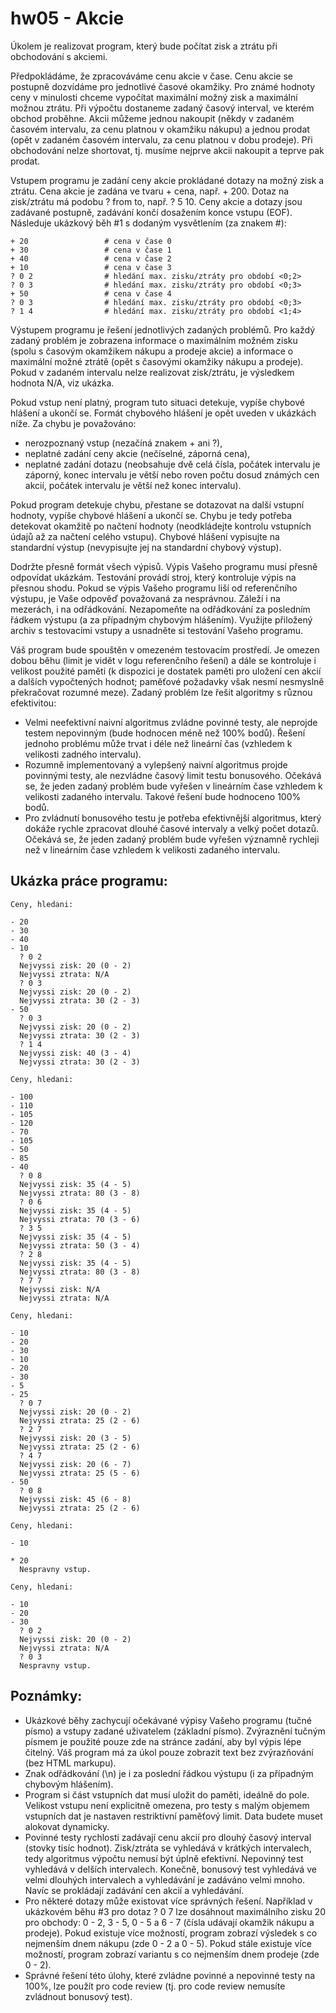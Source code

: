 # hw05 - Akcie

Úkolem je realizovat program, který bude počítat zisk a ztrátu při obchodování s akciemi.

Předpokládáme, že zpracováváme cenu akcie v čase. Cenu akcie se postupně dozvídáme pro jednotlivé časové okamžiky. Pro známé hodnoty ceny v minulosti chceme vypočítat maximální možný zisk a maximální možnou ztrátu. Při výpočtu dostaneme zadaný časový interval, ve kterém obchod proběhne. Akcii můžeme jednou nakoupit (někdy v zadaném časovém intervalu, za cenu platnou v okamžiku nákupu) a jednou prodat (opět v zadaném časovém intervalu, za cenu platnou v dobu prodeje). Při obchodování nelze shortovat, tj. musíme nejprve akcii nakoupit a teprve pak prodat.

Vstupem programu je zadání ceny akcie prokládané dotazy na možný zisk a ztrátu. Cena akcie je zadána ve tvaru + cena, např. + 200. Dotaz na zisk/ztrátu má podobu ? from to, např. ? 5 10. Ceny akcie a dotazy jsou zadávané postupně, zadávání končí dosažením konce vstupu (EOF). Následuje ukázkový běh #1 s dodaným vysvětlením (za znakem #):

```
+ 20                 # cena v čase 0
+ 30                 # cena v čase 1
+ 40                 # cena v čase 2
+ 10                 # cena v čase 3
? 0 2                # hledání max. zisku/ztráty pro období <0;2>
? 0 3                # hledání max. zisku/ztráty pro období <0;3>
+ 50                 # cena v čase 4
? 0 3                # hledání max. zisku/ztráty pro období <0;3>
? 1 4                # hledání max. zisku/ztráty pro období <1;4>
```

Výstupem programu je řešení jednotlivých zadaných problémů. Pro každý zadaný problém je zobrazena informace o maximálním možném zisku (spolu s časovým okamžikem nákupu a prodeje akcie) a informace o maximální možné ztrátě (opět s časovými okamžiky nákupu a prodeje). Pokud v zadaném intervalu nelze realizovat zisk/ztrátu, je výsledkem hodnota N/A, viz ukázka.

Pokud vstup není platný, program tuto situaci detekuje, vypíše chybové hlášení a ukončí se. Formát chybového hlášení je opět uveden v ukázkách níže. Za chybu je považováno:

- nerozpoznaný vstup (nezačíná znakem + ani ?),
- neplatné zadání ceny akcie (nečíselné, záporná cena),
- neplatné zadání dotazu (neobsahuje dvě celá čísla, počátek intervalu je záporný, konec intervalu je větší nebo roven počtu dosud známých cen akcií, počátek intervalu je větší než konec intervalu).

Pokud program detekuje chybu, přestane se dotazovat na další vstupní hodnoty, vypíše chybové hlášení a ukončí se. Chybu je tedy potřeba detekovat okamžitě po načtení hodnoty (neodkládejte kontrolu vstupních údajů až za načtení celého vstupu). Chybové hlášení vypisujte na standardní výstup (nevypisujte jej na standardní chybový výstup).

Dodržte přesně formát všech výpisů. Výpis Vašeho programu musí přesně odpovídat ukázkám. Testování provádí stroj, který kontroluje výpis na přesnou shodu. Pokud se výpis Vašeho programu liší od referenčního výstupu, je Vaše odpověď považovaná za nesprávnou. Záleží i na mezerách, i na odřádkování. Nezapomeňte na odřádkování za posledním řádkem výstupu (a za případným chybovým hlášením). Využijte přiložený archiv s testovacími vstupy a usnadněte si testování Vašeho programu.

Váš program bude spouštěn v omezeném testovacím prostředí. Je omezen dobou běhu (limit je vidět v logu referenčního řešení) a dále se kontroluje i velikost použité paměti (k dispozici je dostatek paměti pro uložení cen akcií a dalších vypočtených hodnot; paměťové požadavky však nesmí nesmyslně překračovat rozumné meze). Zadaný problém lze řešit algoritmy s různou efektivitou:

- Velmi neefektivní naivní algoritmus zvládne povinné testy, ale neprojde testem nepovinným (bude hodnocen méně než 100% bodů). Řešení jednoho problému může trvat i déle než lineární čas (vzhledem k velikosti zadného intervalu).
- Rozumně implementovaný a vylepšený naivní algoritmus projde povinnými testy, ale nezvládne časový limit testu bonusového. Očekává se, že jeden zadaný problém bude vyřešen v lineárním čase vzhledem k velikosti zadaného intervalu. Takové řešení bude hodnoceno 100% bodů.
- Pro zvládnutí bonusového testu je potřeba efektivnější algoritmus, který dokáže rychle zpracovat dlouhé časové intervaly a velký počet dotazů. Očekává se, že jeden zadaný problém bude vyřešen významně rychleji než v lineárním čase vzhledem k velikosti zadaného intervalu.

## Ukázka práce programu:

```
Ceny, hledani:

- 20
- 30
- 40
- 10
  ? 0 2
  Nejvyssi zisk: 20 (0 - 2)
  Nejvyssi ztrata: N/A
  ? 0 3
  Nejvyssi zisk: 20 (0 - 2)
  Nejvyssi ztrata: 30 (2 - 3)
- 50
  ? 0 3
  Nejvyssi zisk: 20 (0 - 2)
  Nejvyssi ztrata: 30 (2 - 3)
  ? 1 4
  Nejvyssi zisk: 40 (3 - 4)
  Nejvyssi ztrata: 30 (2 - 3)
```

```
Ceny, hledani:

- 100
- 110
- 105
- 120
- 70
- 105
- 50
- 85
- 40
  ? 0 8
  Nejvyssi zisk: 35 (4 - 5)
  Nejvyssi ztrata: 80 (3 - 8)
  ? 0 6
  Nejvyssi zisk: 35 (4 - 5)
  Nejvyssi ztrata: 70 (3 - 6)
  ? 3 5
  Nejvyssi zisk: 35 (4 - 5)
  Nejvyssi ztrata: 50 (3 - 4)
  ? 2 8
  Nejvyssi zisk: 35 (4 - 5)
  Nejvyssi ztrata: 80 (3 - 8)
  ? 7 7
  Nejvyssi zisk: N/A
  Nejvyssi ztrata: N/A
```

```
Ceny, hledani:

- 10
- 20
- 30
- 10
- 20
- 30
- 5
- 25
  ? 0 7
  Nejvyssi zisk: 20 (0 - 2)
  Nejvyssi ztrata: 25 (2 - 6)
  ? 2 7
  Nejvyssi zisk: 20 (3 - 5)
  Nejvyssi ztrata: 25 (2 - 6)
  ? 4 7
  Nejvyssi zisk: 20 (6 - 7)
  Nejvyssi ztrata: 25 (5 - 6)
- 50
  ? 0 8
  Nejvyssi zisk: 45 (6 - 8)
  Nejvyssi ztrata: 25 (2 - 6)
```

```
Ceny, hledani:

- 10

* 20
  Nespravny vstup.
```

```
Ceny, hledani:

- 10
- 20
- 30
  ? 0 2
  Nejvyssi zisk: 20 (0 - 2)
  Nejvyssi ztrata: N/A
  ? 0 3
  Nespravny vstup.
```

## Poznámky:

- Ukázkové běhy zachycují očekávané výpisy Vašeho programu (tučné písmo) a vstupy zadané uživatelem (základní písmo). Zvýraznění tučným písmem je použité pouze zde na stránce zadání, aby byl výpis lépe čitelný. Váš program má za úkol pouze zobrazit text bez zvýrazňování (bez HTML markupu).
- Znak odřádkování (\n) je i za poslední řádkou výstupu (i za případným chybovým hlášením).
- Program si část vstupních dat musí uložit do paměti, ideálně do pole. Velikost vstupu není explicitně omezena, pro testy s malým objemem vstupních dat je nastaven restriktivní paměťový limit. Data budete muset alokovat dynamicky.
- Povinné testy rychlosti zadávají cenu akcií pro dlouhý časový interval (stovky tisíc hodnot). Zisk/ztráta se vyhledává v krátkých intervalech, tedy algoritmus výpočtu nemusí být úplně efektivní. Nepovinný test vyhledává v delších intervalech. Konečně, bonusový test vyhledává ve velmi dlouhých intervalech a vyhledávání je zadáváno velmi mnoho. Navíc se prokládají zadávání cen akcií a vyhledávání.
- Pro některé dotazy může existovat více správných řešení. Například v ukázkovém běhu #3 pro dotaz ? 0 7 lze dosáhnout maximálního zisku 20 pro obchody: 0 - 2, 3 - 5, 0 - 5 a 6 - 7 (čísla udávají okamžik nákupu a prodeje). Pokud existuje více možností, program zobrazí výsledek s co nejmenším dnem nákupu (zde 0 - 2 a 0 - 5). Pokud stále existuje více možností, program zobrazí variantu s co nejmenším dnem prodeje (zde 0 - 2).
- Správné řešení této úlohy, které zvládne povinné a nepovinné testy na 100%, lze použít pro code review (tj. pro code review nemusíte zvládnout bonusový test).
